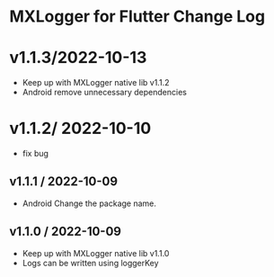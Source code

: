 
# MXLogger for Flutter Change Log

# v1.1.3/2022-10-13

* Keep up with MXLogger native lib v1.1.2
* Android remove unnecessary dependencies

# v1.1.2/ 2022-10-10

* fix bug

## v1.1.1 / 2022-10-09

* Android Change the package name.


## v1.1.0 / 2022-10-09
* Keep up with MXLogger native lib v1.1.0
* Logs can be written using loggerKey



